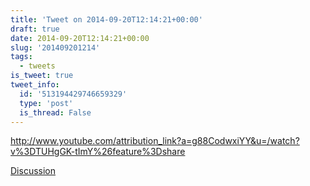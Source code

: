```yaml
---
title: 'Tweet on 2014-09-20T12:14:21+00:00'
draft: true
date: 2014-09-20T12:14:21+00:00
slug: '201409201214'
tags:
  - tweets
is_tweet: true
tweet_info:
  id: '513194429746659329'
  type: 'post'
  is_thread: False
---
```




<http://www.youtube.com/attribution_link?a=g88CodwxiYY&u=/watch?v%3DTUHgGK-tImY%26feature%3Dshare>

[Discussion](https://x.com/sytelus/status/513194429746659329)
